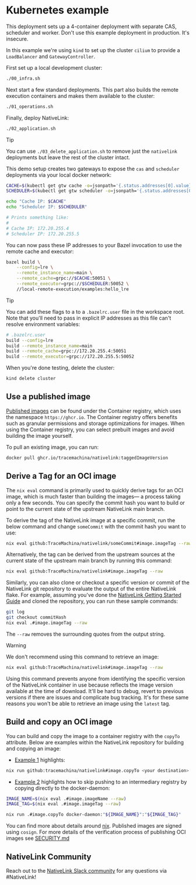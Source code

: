 # Kubernetes example

This deployment sets up a 4-container deployment with separate CAS, scheduler
and worker. Don't use this example deployment in production. It's insecure.

In this example we're using `kind` to set up the cluster `cilium` to provide a
`LoadBalancer` and `GatewayController`.

First set up a local development cluster:

```bash
./00_infra.sh
```

Next start a few standard deployments. This part also builds the remote
execution containers and makes them available to the cluster:

```bash
./01_operations.sh
```

Finally, deploy NativeLink:

```bash
./02_application.sh
```

> [!TIP]
> You can use `./03_delete_application.sh` to remove just the `nativelink`
> deployments but leave the rest of the cluster intact.

This demo setup creates two gateways to expose the `cas` and `scheduler`
deployments via your local docker network:

```bash
CACHE=$(kubectl get gtw cache -o=jsonpath='{.status.addresses[0].value}')
SCHEDULER=$(kubectl get gtw scheduler -o=jsonpath='{.status.addresses[0].value}')

echo "Cache IP: $CACHE"
echo "Scheduler IP: $SCHEDULER"

# Prints something like:
#
# Cache IP: 172.20.255.4
# Scheduler IP: 172.20.255.5
```

You can now pass these IP addresses to your Bazel invocation to use the remote
cache and executor:

```bash
bazel build \
    --config=lre \
    --remote_instance_name=main \
    --remote_cache=grpc://$CACHE:50051 \
    --remote_executor=grpc://$SCHEDULER:50052 \
    //local-remote-execution/examples:hello_lre
```

> [!TIP]
> You can add these flags to a to a `.bazelrc.user` file in the workspace root.
> Note that you'll need to pass in explicit IP addresses as this file can't
> resolve environment variables:
> ```bash
> # .bazelrc.user
> build --config=lre
> build --remote_instance_name=main
> build --remote_cache=grpc://172.20.255.4:50051
> build --remote_executor=grpc://172.20.255.5:50052
> ```

When you're done testing, delete the cluster:

```bash
kind delete cluster
```

## Use a published image

[Published images](https://github.com/TraceMachina/nativelink/pkgs/container/nativelink) can be found under the Container registry, which uses the namespace `https://ghcr.io`. The Container registry offers benefits such as granular permissions and storage optimizations for images. When using the Container registry, you can select prebuilt images and avoid building the image yourself. 

To pull an existing image, you can run:

```sh
docker pull ghcr.io/tracemachina/nativelink:taggedImageVersion
```

## Derive a Tag for an OCI image

The `nix eval` command is primarily used to quickly derive tags for an OCI image, which is much faster than building the images— a process taking only a few seconds. You can specify the commit hash you want to build or point to the current state of the upstream NativeLink main branch. 


To derive the tag of the NativeLink image at a specific commit, run the below command and change `someCommit` with the commit hash you want to use:

```sh
nix eval github:TraceMachina/nativelink/someCommit#image.imageTag --raw
```

Alternatively, the tag can be derived from the upstream sources at the current state of the upstream main branch by running this command:

```sh
nix eval github:TraceMachina/nativelink#image.imageTag --raw
```

Similarly, you can also clone or checkout a specific version or commit of the NativeLink git repository to evaluate the output of the entire NativeLink flake. For example, assuming you've done the [NativeLink Getting Started Guide](https://github.com/TraceMachina/nativelink?tab=readme-ov-file#getting-started-with-nativelink) and cloned the repository, you can run these sample commands:

```sh
git log
git checkout commitHash
nix eval .#image.imageTag --raw
```
The `--raw` removes the surrounding quotes from the output string.

> [!WARNING]
> We don't recommend using this command to
> retrieve an image:
> ```sh
> nix eval github:TraceMachina/nativelink#image.imageTag --raw
> ```
> Using this command prevents anyone from
> identifying the specific version of the
> NativeLink container in use because
> reflects the image version available at the
> time of download. It'll be hard to debug,
> revert to previous versions if there are issues
> and complicate bug tracking.
> It's for these same reasons you won't be able
> to retrieve an image using the `latest` tag.

## Build and copy an OCI image

You can build and copy the image to a container registry with the `copyTo` attribute. Below are examples within the NativeLink repository for building and copying an image:
- [Example 1](https://github.com/TraceMachina/nativelink/blob/09b32c94d3cc7780816585e9b87f69c56cf931ae/deployment-examples/kubernetes/01_operations.sh#L12-L16) highlights:

```sh
nix run github:tracemachina/nativelink#image.copyTo <your destination>
```

- [Example 2](https://github.com/TraceMachina/nativelink/blob/09b32c94d3cc7780816585e9b87f69c56cf931ae/tools/local-image-test.nix#L12-L13) highlights how to skip pushing to an intermediary registry by copying directly to the docker-daemon:

```sh
IMAGE_NAME=$(nix eval .#image.imageName --raw)
IMAGE_TAG=$(nix eval .#image.imageTag --raw)

nix run .#image.copyTo docker-daemon:"${IMAGE_NAME}":"${IMAGE_TAG}"
```

You can find more about details around [nix](https://github.com/nlewo/nix2container). Published images are signed using `cosign`. For more details of the verification process of publishing OCI images see [SECURITY.md](https://github.com/TraceMachina/nativelink/blob/main/SECURITY.md)

## NativeLink Community

Reach out to the [NativeLink Slack community](https://join.slack.com/t/nativelink/shared_invite/zt-2forhp5n9-L7dTD21nCSY9_IRteQvZmw) for any questions via #NativeLink!
